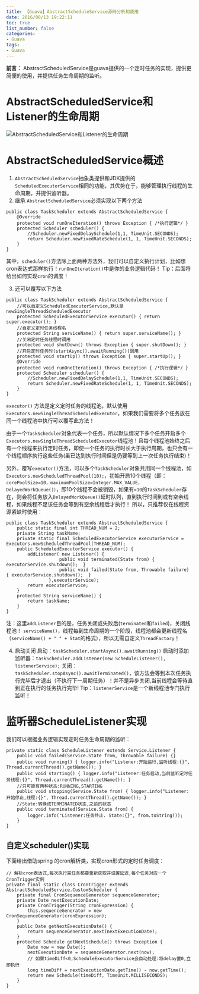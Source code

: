 ```yaml
---
title: 【Guava】AbstractScheduleService源码分析和使用
date: 2016/08/13 19:22:11
toc: true
list_number: false
categories:
- Guava
tags:
- Guava
---
```


**前言：** AbstractScheduledService是guava提供的一个定时任务的实现，提供更简便的使用，并提供任务生命周期的监听。

# AbstractScheduledService和Listener的生命周期
![AbstractScheduledService和Listener的生命周期](/images/scheduler-service.png)

# AbstractScheduledService概述
1. `AbstractScheduledService`抽象类提供和JDK提供的`ScheduledExecutorService`相同的功能，其优势在于，能够管理执行线程的生命周期，并提供监听器。
2. 继承 `AbstractScheduledService`必须实现以下两个方法
```
public class TaskScheduler extends AbstractScheduledService {
    @Override
    protected void runOneIteration() throws Exception { /*执行逻辑*/ }
    protected Scheduler scheduler() {
        //Scheduler.newFixedDelaySchedule(1,1, TimeUnit.SECONDS);
        return Scheduler.newFixedRateSchedule(1, 1, TimeUnit.SECONDS);
    }
}
```
其中，`scheduler()`方法除上面两种方法外，我们可以自定义执行计划，比如想cron表达式那样执行！`runOneIteration()`中是你的业务逻辑代码！
Tip：后面将给出如何实现`cron`的调度！

3. 还可以覆写以下方法
```
public class TaskScheduler extends AbstractScheduledService {
    //可以自定义ScheduledExecutorService,默认是newSingleThreadScheduledExecutor
    protected ScheduledExecutorService executor() { return super.executor(); }
    //自定义定时任务线程名
    protected String serviceName() { return super.serviceName(); }
    //关闭定时任务线程时调用
    protected void shutDown() throws Exception { super.shutDown(); }
    //开启定时任务时(startAsync().awaitRunning())调用
    protected void startUp() throws Exception { super.startUp(); }
    @Override
    protected void runOneIteration() throws Exception { /*执行逻辑*/ }
    protected Scheduler scheduler() {
        //Scheduler.newFixedDelaySchedule(1,1, TimeUnit.SECONDS);
        return Scheduler.newFixedRateSchedule(1, 1, TimeUnit.SECONDS);
    }
}
```

`executor()` 方法是定义定时任务的线程池，默认使用`Executors.newSingleThreadScheduledExecutor`，如果我们需要将多个任务放在同一个线程池中执行可以覆写此方法！

由于一个`TaskScheduler`对象代表一个任务，所以默认情况下多个任务开启多个`Executors.newSingleThreadScheduledExecutor`线程池！且每个线程池始终之后有一个线程来执行定时任务，即使一个任务的执行时长大于执行周期，也只会有一个线程顺序执行这些任务(虽已达到执行时间但是仍要等到上一次任务执行结束)！

另外，覆写`executor()`方法，可以多个`TaskScheduler`对象共用同一个线程池，如`Executors.newScheduledThreadPool(10);`，初始开启10个线程（即：`corePoolSize=10，maximumPoolSize=Integer.MAX_VALUE，DelayedWorkQueue()）`，即10个线程不会被销毁，如果有`>10`的`TaskScheduler`存在，则会将任务放入`DelayedWorkQueue()`延时队列，直到执行时间到或有空余线程，如果线程不足该任务会等到有空余线程后才执行！
所以，只推荐仅在线程资源紧缺时使用：
```
public class TaskScheduler extends AbstractScheduledService {
    public static final int THREAD_NUM = 2;
    private String taskName;
    private static final ScheduledExecutorService executorService = Executors.newScheduledThreadPool(THREAD_NUM);
    public ScheduledExecutorService executor() {
        addListener( new Listener() {
                    public void terminated(State from) {  executorService.shutdown();  }
                    public void failed(State from, Throwable failure) { executorService.shutdown();  }
                },executorService);
        return executorService;
    }
    protected String serviceName() {
        return taskName;
    }
}
```
注：这里`addListener`目的是，任务关闭或失败后(`terminated`和`failed`)，关闭线程池！
`serviceName()`，线程每到生命周期的一个阶段，线程池都会更新线程名（`serviceName() + " " + Stat`的格式），所以无需自定义`ThreadFactory`！

4. 启动关闭
启动：`taskScheduler.startAsync().awaitRunning()`
启动时添加监听器：`taskScheduler.addListener(new ScheduleListener(), listenerService);`
关闭：`taskScheduler.stopAsync().awaitTerminated()`，该方法会等到本次任务执行完毕后才退出（不执行下一周期任务）！并不是异步关闭,当前线程会等待直到正在执行的任务执行完毕!
Tip：`listenerService`是一个新线程池专门执行监听！

# 监听器ScheduleListener实现

我们可以根据业务逻辑实现定时任务生命周期的监听：
```
private static class ScheduleListener extends Service.Listener {
    public void failed(Service.State from, Throwable failure) {}
    public void running() { logger.info("Listener:开始运行,监听线程:{}", Thread.currentThread().getName()); }
    public void starting() { logger.info("Listener:任务启动,当前监听定时任务线程:{}", Thread.currentThread().getName()); }
    //只可能有两种状态:RUNNING,STARTING
    public void stopping(Service.State from) { logger.info("Listener: 开始停止,线程:{}", Thread.currentThread().getName()); }
    //State:转换成TERMINATED状态,之前的状态
    public void terminated(Service.State from) {
        logger.info("Listener:任务终止. State:{}", from.toString());
    }
}
```

## 自定义scheduler()实现
下面给出借助spring 的cron解析类，实现cron形式的定时任务调度：
```
// 解析cron表达式,每次执行完任务都要重新获取并设置延迟,每个任务对应一个CronTrigger实例
private final static class CronTrigger extends AbstractScheduledService.CustomScheduler {
    private final CronSequenceGenerator sequenceGenerator;
    private Date nextExecutionDate;
    private CronTrigger(String cronExpression) {
        this.sequenceGenerator = new CronSequenceGenerator(cronExpression);
    }
    public Date getNextExecutionDate() {
        return sequenceGenerator.next(nextExecutionDate);
    }
    protected Schedule getNextSchedule() throws Exception {
        Date now = new Date();
        nextExecutionDate = sequenceGenerator.next(now);
        // 如果timeDiff<0,ScheduleExecutorService会自动处理:将delay置0,立即执行
        long timeDiff = nextExecutionDate.getTime() - now.getTime();
        return new Schedule(timeDiff, TimeUnit.MILLISECONDS);
    }
}
```
